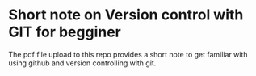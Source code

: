 # Short note on Version control with GIT for begginer 
The pdf file upload to this repo provides a short note to get familiar with using github and version controlling with git.